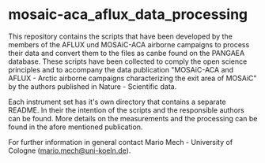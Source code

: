 # mosaic-aca_aflux_data_processing

This repository contains the scripts that have been developed by the members of the AFLUX und MOSAiC-ACA airborne campaigns to process their data and convert them to the files as canbe found on the PANGAEA database. These scripts have been collected to comply the open science principles and to accompany the data publication "MOSAiC-ACA and AFLUX - Arctic airborne campaigns characterizing the exit area of MOSAiC" by the authors published in Nature - Scientific data.

Each instrument set has it's own directory that contains a separate README. In their the intention of the scripts and the responsible authors can be found. More details on the measurements and the processing can be found in the afore mentioned publication.

For further information in general contact Mario Mech - University of Cologne (mario.mech@uni-koeln.de).
